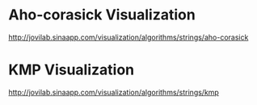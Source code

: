 # Aho-corasick Visualization
http://jovilab.sinaapp.com/visualization/algorithms/strings/aho-corasick

# KMP Visualization
http://jovilab.sinaapp.com/visualization/algorithms/strings/kmp

